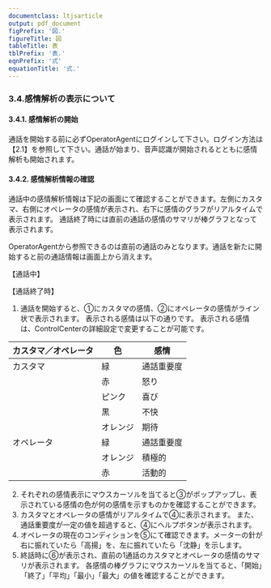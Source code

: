 ```yaml
---
documentclass: ltjsarticle
output: pdf_document
figPrefix: '図.'
figureTitle: 図
tableTitle: 表
tblPrefix: '表.'
eqnPrefix: '式'
equationTitle: '式.'
---
```


### 3.4.感情解析の表示について

#### 3.4.1. 感情解析の開始
通話を開始する前に必ずOperatorAgentにログインして下さい。ログイン方法は【2.1】を参照して下さい。通話が始まり、音声認識が開始されるとともに感情解析も開始されます。

#### 3.4.2. 感情解析情報の確認
通話中の感情解析情報は下記の画面にて確認することができます。左側にカスタマ、右側にオペレータの感情が表示され、右下に感情のグラフがリアルタイムで表示されます。
通話終了時には直前の通話の感情のサマリが棒グラフとなって表示されます。

OperatorAgentから参照できるのは直前の通話のみとなります。通話を新たに開始すると前の通話情報は画面上から消えます。

【通話中】

【通話終了時】

1.	通話を開始すると、①にカスタマの感情、②にオペレータの感情がライン状で表示されます。
表示される感情は以下の通りです。
表示される感情は、ControlCenterの詳細設定で変更することが可能です。

|カスタマ／オペレータ | 色 |	感情 |
|:-|---|------|
| カスタマ |	緑	| 通話重要度
|	 | 赤	| 怒り |
|	 | ピンク |	喜び |
|	 | 黒 |	不快 |
|	 | オレンジ |	期待 |
| オペレータ |	緑 |	通話重要度 |
|  |	オレンジ |	積極的 |
|  |	赤	| 活動的 |

2.	それぞれの感情表示にマウスカーソルを当てると③がポップアップし、表示されている感情の色が何の感情を示すものかを確認することができます。
3.	カスタマとオペレータの感情がリアルタイムで④に表示されます。
また、通話重要度が一定の値を超過すると、④にヘルプボタンが表示されます。
4.	オペレータの現在のコンディションを⑤にて確認できます。メーターの針が右に振れていたら「高揚」を、左に振れていたら「沈静」を示します。
5.	終話時に⑥が表示され、直前の1通話のカスタマとオペレータの感情のサマリが表示されます。
各感情の棒グラフにマウスカーソルを当てると、「開始」「終了」「平均」「最小」「最大」の値を確認することができます。
